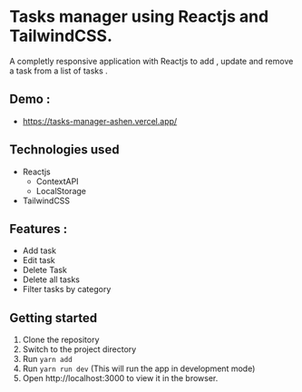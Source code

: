 # Tasks manager using Reactjs and TailwindCSS.
A completly responsive application with Reactjs to add , update and remove a task from a list of tasks .

## Demo :
- https://tasks-manager-ashen.vercel.app/

## Technologies used
- Reactjs
    - ContextAPI
    - LocalStorage
- TailwindCSS

## Features :
- Add task 
- Edit task 
- Delete Task 
- Delete all tasks
- Filter tasks by category 

## Getting started

1. Clone the repository
2. Switch to the project directory
3. Run `yarn add`
4. Run `yarn run dev` (This will run the app in development mode)
5. Open http://localhost:3000 to view it in the browser.
